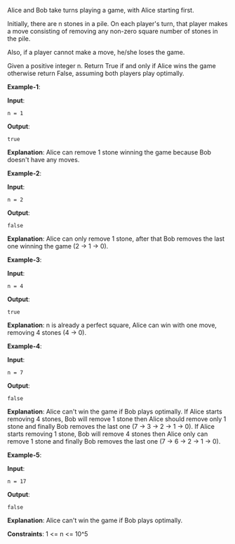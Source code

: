 Alice and Bob take turns playing a game, with Alice starting first.

Initially, there are n stones in a pile.  On each player's turn, that player makes a move consisting of removing any non-zero square number of stones in the pile.

Also, if a player cannot make a move, he/she loses the game.

Given a positive integer n. Return True if and only if Alice wins the game otherwise return False, assuming both players play optimally.

**Example-1**:

**Input**: 
    
    n = 1

**Output**: 

    true

**Explanation**: Alice can remove 1 stone winning the game because Bob doesn't have any moves.

**Example-2**:

**Input**: 

    n = 2

**Output**: 

    false

**Explanation**: Alice can only remove 1 stone, after that Bob removes the last one winning the game (2 -> 1 -> 0).

**Example-3**:

**Input**: 

    n = 4

**Output**: 

    true

**Explanation**: n is already a perfect square, Alice can win with one move, removing 4 stones (4 -> 0).

**Example-4**:

**Input**: 

    n = 7

**Output**: 

    false

**Explanation**: Alice can't win the game if Bob plays optimally.
If Alice starts removing 4 stones, Bob will remove 1 stone then Alice should remove only 1 stone and finally Bob removes the last one (7 -> 3 -> 2 -> 1 -> 0). 
If Alice starts removing 1 stone, Bob will remove 4 stones then Alice only can remove 1 stone and finally Bob removes the last one (7 -> 6 -> 2 -> 1 -> 0).

**Example-5**:

**Input**: 

    n = 17

**Output**: 

    false

**Explanation**: Alice can't win the game if Bob plays optimally.
 

**Constraints**: 1 <= n <= 10^5